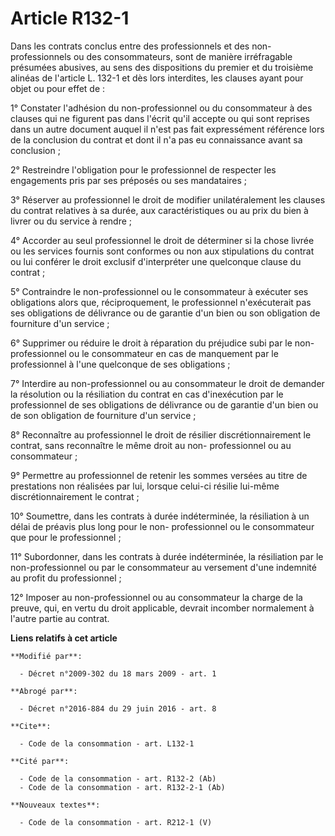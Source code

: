# Article R132-1

Dans les contrats conclus entre des professionnels et des non-professionnels ou des consommateurs, sont de manière
irréfragable présumées abusives, au sens des dispositions du premier et du troisième alinéas de l'article L. 132-1 et dès
lors interdites, les clauses ayant pour objet ou pour effet de : 

1° Constater l'adhésion du non-professionnel ou du consommateur à des clauses qui ne figurent pas dans l'écrit qu'il accepte
ou qui sont reprises dans un autre document auquel il n'est pas fait expressément référence lors de la conclusion du contrat
et dont il n'a pas eu connaissance avant sa conclusion ; 

2° Restreindre l'obligation pour le professionnel de respecter les engagements pris par ses préposés ou ses mandataires ; 

3° Réserver au professionnel le droit de modifier unilatéralement les clauses du contrat relatives à sa durée, aux
caractéristiques ou au prix du bien à livrer ou du service à rendre ; 

4° Accorder au seul professionnel le droit de déterminer si la chose livrée ou les services fournis sont conformes ou non aux
stipulations du contrat ou lui conférer le droit exclusif d'interpréter une quelconque clause du contrat ; 

5° Contraindre le non-professionnel ou le consommateur à exécuter ses obligations alors que, réciproquement, le professionnel
n'exécuterait pas ses obligations de délivrance ou de garantie d'un bien ou son obligation de fourniture d'un service ; 

6° Supprimer ou réduire le droit à réparation du préjudice subi par le non-professionnel ou le consommateur en cas de
manquement par le professionnel à l'une quelconque de ses obligations ; 

7° Interdire au non-professionnel ou au consommateur le droit de demander la résolution ou la résiliation du contrat en cas
d'inexécution par le professionnel de ses obligations de délivrance ou de garantie d'un bien ou de son obligation de
fourniture d'un service ; 

8° Reconnaître au professionnel le droit de résilier discrétionnairement le contrat, sans reconnaître le même droit au non-
professionnel ou au consommateur ; 

9° Permettre au professionnel de retenir les sommes versées au titre de prestations non réalisées par lui, lorsque celui-ci
résilie lui-même discrétionnairement le contrat ; 

10° Soumettre, dans les contrats à durée indéterminée, la résiliation à un délai de préavis plus long pour le non-
professionnel ou le consommateur que pour le professionnel ; 

11° Subordonner, dans les contrats à durée indéterminée, la résiliation par le non-professionnel ou par le consommateur au
versement d'une indemnité au profit du professionnel ; 

12° Imposer au non-professionnel ou au consommateur la charge de la preuve, qui, en vertu du droit applicable, devrait
incomber normalement à l'autre partie au contrat.

**Liens relatifs à cet article**

	**Modifié par**:

	  - Décret n°2009-302 du 18 mars 2009 - art. 1

	**Abrogé par**:

	  - Décret n°2016-884 du 29 juin 2016 - art. 8

	**Cite**:

	  - Code de la consommation - art. L132-1

	**Cité par**:

	  - Code de la consommation - art. R132-2 (Ab)
	  - Code de la consommation - art. R132-2-1 (Ab)

	**Nouveaux textes**:

	  - Code de la consommation - art. R212-1 (V)
